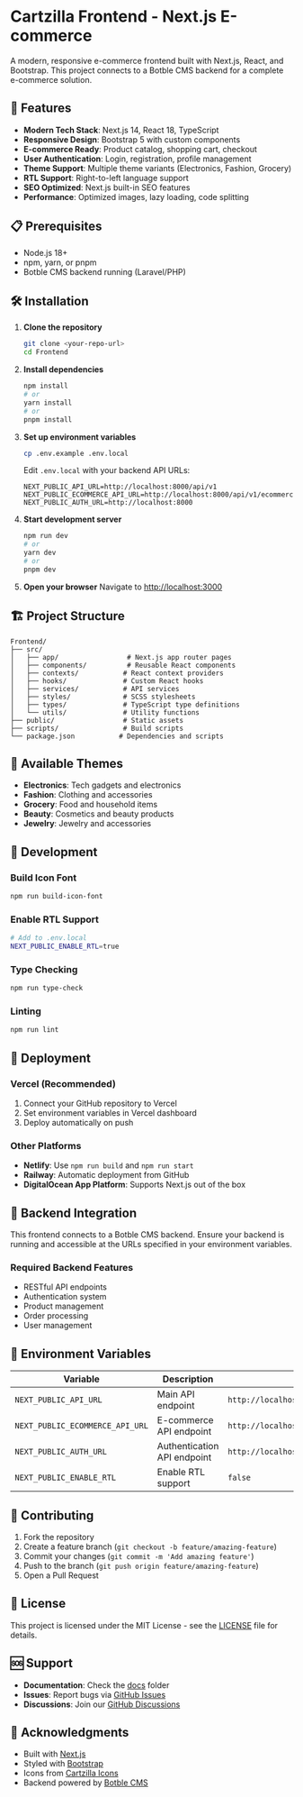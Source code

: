 # Cartzilla Frontend - Next.js E-commerce

A modern, responsive e-commerce frontend built with Next.js, React, and Bootstrap. This project connects to a Botble CMS backend for a complete e-commerce solution.

## 🚀 Features

- **Modern Tech Stack**: Next.js 14, React 18, TypeScript
- **Responsive Design**: Bootstrap 5 with custom components
- **E-commerce Ready**: Product catalog, shopping cart, checkout
- **User Authentication**: Login, registration, profile management
- **Theme Support**: Multiple theme variants (Electronics, Fashion, Grocery)
- **RTL Support**: Right-to-left language support
- **SEO Optimized**: Next.js built-in SEO features
- **Performance**: Optimized images, lazy loading, code splitting

## 📋 Prerequisites

- Node.js 18+ 
- npm, yarn, or pnpm
- Botble CMS backend running (Laravel/PHP)

## 🛠️ Installation

1. **Clone the repository**
   ```bash
   git clone <your-repo-url>
   cd Frontend
   ```

2. **Install dependencies**
   ```bash
   npm install
   # or
   yarn install
   # or
   pnpm install
   ```

3. **Set up environment variables**
   ```bash
   cp .env.example .env.local
   ```
   
   Edit `.env.local` with your backend API URLs:
   ```env
   NEXT_PUBLIC_API_URL=http://localhost:8000/api/v1
   NEXT_PUBLIC_ECOMMERCE_API_URL=http://localhost:8000/api/v1/ecommerce
   NEXT_PUBLIC_AUTH_URL=http://localhost:8000
   ```

4. **Start development server**
   ```bash
   npm run dev
   # or
   yarn dev
   # or
   pnpm dev
   ```

5. **Open your browser**
   Navigate to [http://localhost:3000](http://localhost:3000)

## 🏗️ Project Structure

```
Frontend/
├── src/
│   ├── app/                 # Next.js app router pages
│   ├── components/          # Reusable React components
│   ├── contexts/           # React context providers
│   ├── hooks/              # Custom React hooks
│   ├── services/           # API services
│   ├── styles/             # SCSS stylesheets
│   ├── types/              # TypeScript type definitions
│   └── utils/              # Utility functions
├── public/                 # Static assets
├── scripts/                # Build scripts
└── package.json           # Dependencies and scripts
```

## 🎨 Available Themes

- **Electronics**: Tech gadgets and electronics
- **Fashion**: Clothing and accessories  
- **Grocery**: Food and household items
- **Beauty**: Cosmetics and beauty products
- **Jewelry**: Jewelry and accessories

## 🔧 Development

### Build Icon Font
```bash
npm run build-icon-font
```

### Enable RTL Support
```bash
# Add to .env.local
NEXT_PUBLIC_ENABLE_RTL=true
```

### Type Checking
```bash
npm run type-check
```

### Linting
```bash
npm run lint
```

## 🚀 Deployment

### Vercel (Recommended)
1. Connect your GitHub repository to Vercel
2. Set environment variables in Vercel dashboard
3. Deploy automatically on push

### Other Platforms
- **Netlify**: Use `npm run build` and `npm run start`
- **Railway**: Automatic deployment from GitHub
- **DigitalOcean App Platform**: Supports Next.js out of the box

## 🔗 Backend Integration

This frontend connects to a Botble CMS backend. Ensure your backend is running and accessible at the URLs specified in your environment variables.

### Required Backend Features
- RESTful API endpoints
- Authentication system
- Product management
- Order processing
- User management

## 📝 Environment Variables

| Variable | Description | Default |
|----------|-------------|---------|
| `NEXT_PUBLIC_API_URL` | Main API endpoint | `http://localhost:8000/api/v1` |
| `NEXT_PUBLIC_ECOMMERCE_API_URL` | E-commerce API endpoint | `http://localhost:8000/api/v1/ecommerce` |
| `NEXT_PUBLIC_AUTH_URL` | Authentication API endpoint | `http://localhost:8000` |
| `NEXT_PUBLIC_ENABLE_RTL` | Enable RTL support | `false` |

## 🤝 Contributing

1. Fork the repository
2. Create a feature branch (`git checkout -b feature/amazing-feature`)
3. Commit your changes (`git commit -m 'Add amazing feature'`)
4. Push to the branch (`git push origin feature/amazing-feature`)
5. Open a Pull Request

## 📄 License

This project is licensed under the MIT License - see the [LICENSE](LICENSE) file for details.

## 🆘 Support

- **Documentation**: Check the [docs](docs/) folder
- **Issues**: Report bugs via [GitHub Issues](https://github.com/your-repo/issues)
- **Discussions**: Join our [GitHub Discussions](https://github.com/your-repo/discussions)

## 🙏 Acknowledgments

- Built with [Next.js](https://nextjs.org/)
- Styled with [Bootstrap](https://getbootstrap.com/)
- Icons from [Cartzilla Icons](https://cartzilla.createx.studio/)
- Backend powered by [Botble CMS](https://botble.com/)
